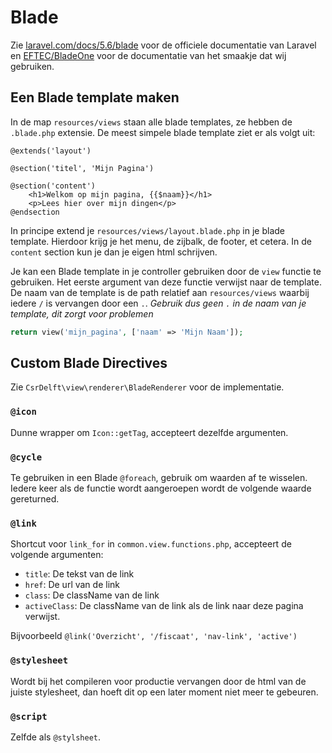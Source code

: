 # Blade

Zie [laravel.com/docs/5.6/blade](https://laravel.com/docs/5.6/blade) voor de officiele documentatie van Laravel en [EFTEC/BladeOne](https://github.com/EFTEC/BladeOne) voor de documentatie van het smaakje dat wij gebruiken.

## Een Blade template maken

In de map `resources/views` staan alle blade templates, ze hebben de `.blade.php` extensie. De meest simpele blade template ziet er als volgt uit:

```
@extends('layout')

@section('titel', 'Mijn Pagina')

@section('content')
    <h1>Welkom op mijn pagina, {{$naam}}</h1>
    <p>Lees hier over mijn dingen</p>
@endsection
```

In principe extend je `resources/views/layout.blade.php` in je blade template. Hierdoor krijg je het menu, de zijbalk, de footer, et cetera. In de `content` section kun je dan je eigen html schrijven.

Je kan een Blade template in je controller gebruiken door de `view` functie te gebruiken. Het eerste argument van deze functie verwijst naar de template. De naam van de template is de path relatief aan `resources/views` waarbij iedere `/` is vervangen door een `.`. *Gebruik dus geen `.` in de naam van je template, dit zorgt voor problemen*

```php
return view('mijn_pagina', ['naam' => 'Mijn Naam']);
```

## Custom Blade Directives

Zie `CsrDelft\view\renderer\BladeRenderer` voor de implementatie.

### `@icon`

Dunne wrapper om `Icon::getTag`, accepteert dezelfde argumenten.

### `@cycle`

Te gebruiken in een Blade `@foreach`, gebruik om waarden af te wisselen. Iedere keer als de functie wordt aangeroepen wordt de volgende waarde gereturned.

### `@link`

Shortcut voor `link_for` in `common.view.functions.php`, accepteert de volgende argumenten:
 * `title`: De tekst van de link
 * `href`: De url van de link
 * `class`: De className van de link
 * `activeClass`: De className van de link als de link naar deze pagina verwijst.

Bijvoorbeeld `@link('Overzicht', '/fiscaat', 'nav-link', 'active')`

### `@stylesheet`

Wordt bij het compileren voor productie vervangen door de html van de juiste stylesheet, dan hoeft dit op een later moment niet meer te gebeuren.

### `@script`

Zelfde als `@stylsheet`.
